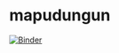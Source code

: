 # mapudungun
[![Binder](https://mybinder.org/badge_logo.svg)](https://mybinder.org/v2/gh/javiervz/mapudungun/master?filepath=verb_morphology.ipynb)
